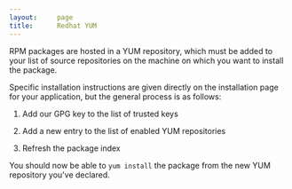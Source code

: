 ```yaml
---
layout: 	page
title: 		Redhat YUM
---
```


RPM packages are hosted in a YUM repository, which must be added to your list of source repositories on the machine on which you want to install the package.

Specific installation instructions are given directly on the installation page for your application, but the general process is as follows:

1. Add our GPG key to the list of trusted keys

2. Add a new entry to the list of enabled YUM repositories

3. Refresh the package index

You should now be able to `yum install` the package from the new YUM repository you've declared.